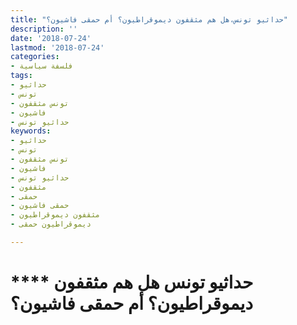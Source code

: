 ```yaml
---
title: "حداثيو تونس،هل هم مثقفون ديموقراطيون؟ أم حمقى فاشيون؟"
description: ''
date: '2018-07-24'
lastmod: '2018-07-24'
categories:
- فلسفة سياسية
tags:
- حداثيو
- تونس
- تونس مثقفون
- فاشيون
- حداثيو تونس
keywords:
- حداثيو
- تونس
- تونس مثقفون
- فاشيون
- حداثيو تونس
- مثقفون
- حمقى
- حمقى فاشيون
- مثقفون ديموقراطيون
- ديموقراطيون حمقى

---
```

# **** **حداثيو تونس هل هم مثقفون ديموقراطيون؟ أم حمقى فاشيون؟**

###